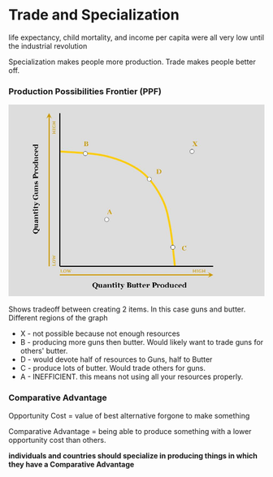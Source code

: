 Trade and Specialization
========================

life expectancy, child mortality, and income per capita were all very low until the industrial revolution

Specialization makes people more production. Trade makes people better off.


### Production Possibilities Frontier (PPF)
![](trade_and_specialization-images/af006ef8db4b93691b1459dd464a7bd1.png)

Shows tradeoff between creating 2 items. In this case guns and butter.
Different regions of the graph
* X - not possible because not enough resources
* B - producing more guns then butter. Would likely want to trade guns for others' butter.
* D - would devote half of resources to Guns, half to Butter
* C - produce lots of butter. Would trade others for guns.
* A - INEFFICIENT. this means not using all your resources properly.

### Comparative Advantage
Opportunity Cost = value of best alternative forgone to make something

Comparative Advantage = being able to produce something with a lower opportunity cost than others.

**individuals and countries should specialize in producing things in which they have a Comparative Advantage**
